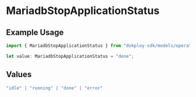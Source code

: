 # MariadbStopApplicationStatus

## Example Usage

```typescript
import { MariadbStopApplicationStatus } from "dokploy-sdk/models/operations";

let value: MariadbStopApplicationStatus = "done";
```

## Values

```typescript
"idle" | "running" | "done" | "error"
```